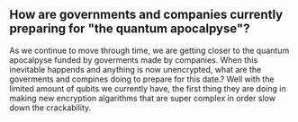 ## How are governments and companies currently preparing for "the quantum apocalpyse"?
As we continue to move through time, we are getting closer to the quantum apocalpyse funded by goverments made by companies. When this inevitable happends and anything is now unencrypted, what are the goverments and compines doing to prepare for this date.? Well with the limited amount of qubits we currently have, the first thing they are doing in making new encryption algarithms that are super complex in order slow down the crackability. 